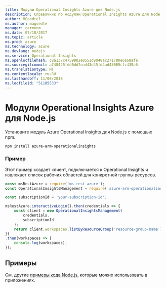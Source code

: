 ```yaml
---
title: Модули Operational Insights Azure для Node.js
description: Справочник по модулям Operational Insights Azure для Node.js
author: MGoedtel
ms.author: magoedte
manager: carmonm
ms.date: 07/18/2017
ms.topic: article
ms.prod: azure
ms.technology: azure
ms.devlang: nodejs
ms.service: Operational Insights
ms.openlocfilehash: c8a137c4759982e0551d9048ac271780e6a68afe
ms.sourcegitcommit: a748445fdd0dd7ead43d45fd4ad45009cfc439a6
ms.translationtype: HT
ms.contentlocale: ru-RU
ms.lasthandoff: 11/08/2018
ms.locfileid: "51185533"
---
```

# <a name="azure-operational-insights-modules-for-nodejs"></a>Модули Operational Insights Azure для Node.js

Установите модуль Azure Operational Insights для Node.js с помощью npm.

```bash
npm install azure-arm-operationalinsights
```

### <a name="example"></a>Пример 

Этот пример создает клиент, подключается к Operational Insights и извлекает список рабочих областей для конкретной группы ресурсов.

```javascript
const msRestAzure = require('ms-rest-azure');
const OperationalInsightsManagement = require('azure-arm-operationalinsights');

const subscriptionId = 'your-subscription-id';

msRestAzure.interactiveLogin().then(credentials => {
    const client = new OperationalInsightsManagement(
        credentials,
        subscriptionId
    );
    return client.workspaces.listByResourceGroup('resource-group-name');
})
.then(workspaces => {
    console.log(workspaces);
});
``` 

## <a name="samples"></a>Примеры

См. другие [примеры кода Node.js](https://azure.microsoft.com/resources/samples/?platform=nodejs), которые можно использовать в приложениях.
